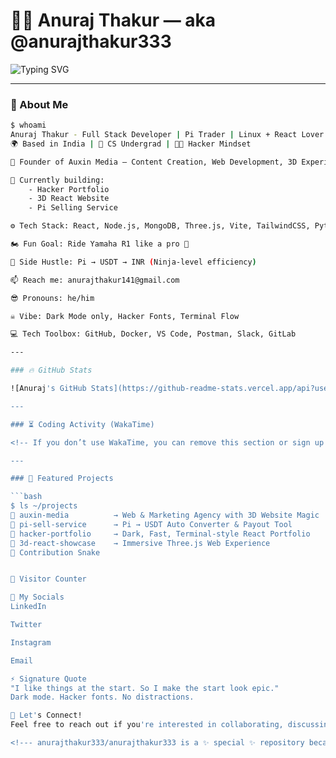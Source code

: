 # 👨‍💻 Anuraj Thakur — aka @anurajthakur333

![Typing SVG](https://readme-typing-svg.herokuapp.com?font=Fira+Code&size=22&pause=1000&color=00FF00&center=true&vCenter=true&width=1000&height=100&lines=Full+Stack+Developer+%7C+Linux+%26+Bash+Enthusiast+%7C+Hacker+in+progress;Founder+of+Auxin+Media+%7C+Terminal+Vibes+Only;Building+3D+Websites+%7C+React+%2B+Three.js+%2B+MongoDB)

---

### 🧠 About Me

```bash
$ whoami
Anuraj Thakur - Full Stack Developer | Pi Trader | Linux + React Lover
🌍 Based in India | 🧠 CS Undergrad | 🧑‍💻 Hacker Mindset

🚀 Founder of Auxin Media – Content Creation, Web Development, 3D Experiences & Marketing

🧩 Currently building: 
    - Hacker Portfolio
    - 3D React Website
    - Pi Selling Service

⚙️ Tech Stack: React, Node.js, MongoDB, Three.js, Vite, TailwindCSS, Python

🏍️ Fun Goal: Ride Yamaha R1 like a pro 🏁

💸 Side Hustle: Pi → USDT → INR (Ninja-level efficiency)

📫 Reach me: anurajthakur141@gmail.com

😎 Pronouns: he/him

☠️ Vibe: Dark Mode only, Hacker Fonts, Terminal Flow

💻 Tech Toolbox: GitHub, Docker, VS Code, Postman, Slack, GitLab

---

### 🔥 GitHub Stats

![Anuraj's GitHub Stats](https://github-readme-stats.vercel.app/api?username=anurajthakur333&show_icons=true&hide_title=true&count_private=true&hide=prs&theme=dark)

---

### ⏳ Coding Activity (WakaTime)

<!-- If you don’t use WakaTime, you can remove this section or sign up at https://wakatime.com/ -->

---

### 🧩 Featured Projects

```bash
$ ls ~/projects
📁 auxin-media          → Web & Marketing Agency with 3D Website Magic
📁 pi-sell-service      → Pi → USDT Auto Converter & Payout Tool
📁 hacker-portfolio     → Dark, Fast, Terminal-style React Portfolio
📁 3d-react-showcase    → Immersive Three.js Web Experience
🐍 Contribution Snake


🧭 Visitor Counter

📲 My Socials
LinkedIn

Twitter

Instagram

Email

⚡ Signature Quote
"I like things at the start. So I make the start look epic."
Dark mode. Hacker fonts. No distractions.

💬 Let's Connect!
Feel free to reach out if you're interested in collaborating, discussing tech, or just chatting about the latest in React, 3D web dev, or Linux!

<!--- anurajthakur333/anurajthakur333 is a ✨ special ✨ repository because its `README.md` (this file) appears on your GitHub profile. --->
